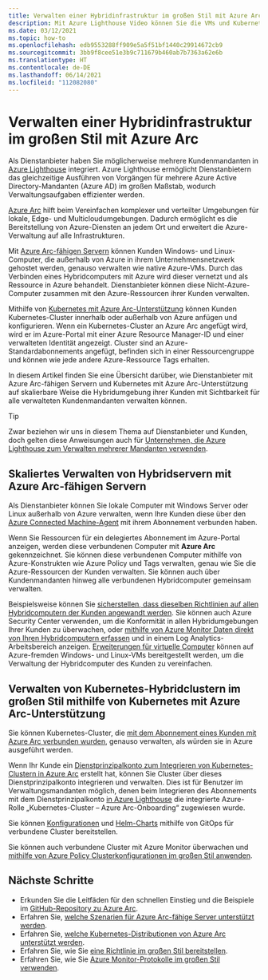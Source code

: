 ```yaml
---
title: Verwalten einer Hybridinfrastruktur im großen Stil mit Azure Arc
description: Mit Azure Lighthouse Video können Sie die VMs und Kubernetes-Cluster von Kunden außerhalb von Azure effektiv verwalten.
ms.date: 03/12/2021
ms.topic: how-to
ms.openlocfilehash: edb9553288ff909e5a5f51bf1440c29914672cb9
ms.sourcegitcommit: 3bb9f8cee51e3b9c711679b460ab7b7363a62e6b
ms.translationtype: HT
ms.contentlocale: de-DE
ms.lasthandoff: 06/14/2021
ms.locfileid: "112082080"
---
```

# <a name="manage-hybrid-infrastructure-at-scale-with-azure-arc"></a>Verwalten einer Hybridinfrastruktur im großen Stil mit Azure Arc

Als Dienstanbieter haben Sie möglicherweise mehrere Kundenmandanten in [Azure Lighthouse](../overview.md) integriert. Azure Lighthouse ermöglicht Dienstanbietern das gleichzeitige Ausführen von Vorgängen für mehrere Azure Active Directory-Mandanten (Azure AD) im großen Maßstab, wodurch Verwaltungsaufgaben effizienter werden.

[Azure Arc](../../azure-arc/overview.md) hilft beim Vereinfachen komplexer und verteilter Umgebungen für lokale, Edge- und Multicloudumgebungen. Dadurch ermöglicht es die Bereitstellung von Azure-Diensten an jedem Ort und erweitert die Azure-Verwaltung auf alle Infrastrukturen.

Mit [Azure Arc-fähigen Servern](../../azure-arc/servers/overview.md) können Kunden Windows- und Linux-Computer, die außerhalb von Azure in ihrem Unternehmensnetzwerk gehostet werden, genauso verwalten wie native Azure-VMs. Durch das Verbinden eines Hybridcomputers mit Azure wird dieser vernetzt und als Ressource in Azure behandelt. Dienstanbieter können diese Nicht-Azure-Computer zusammen mit den Azure-Ressourcen ihrer Kunden verwalten.

Mithilfe von [Kubernetes mit Azure Arc-Unterstützung](../../azure-arc/kubernetes/overview.md) können Kunden Kubernetes-Cluster innerhalb oder außerhalb von Azure anfügen und konfigurieren. Wenn ein Kubernetes-Cluster an Azure Arc angefügt wird, wird er im Azure-Portal mit einer Azure Resource Manager-ID und einer verwalteten Identität angezeigt. Cluster sind an Azure-Standardabonnements angefügt, befinden sich in einer Ressourcengruppe und können wie jede andere Azure-Ressource Tags erhalten.

In diesem Artikel finden Sie eine Übersicht darüber, wie Dienstanbieter mit Azure Arc-fähigen Servern und Kubernetes mit Azure Arc-Unterstützung auf skalierbare Weise die Hybridumgebung ihrer Kunden mit Sichtbarkeit für alle verwalteten Kundenmandanten verwalten können.

> [!TIP]
> Zwar beziehen wir uns in diesem Thema auf Dienstanbieter und Kunden, doch gelten diese Anweisungen auch für [Unternehmen, die Azure Lighthouse zum Verwalten mehrerer Mandanten verwenden](../concepts/enterprise.md).

## <a name="manage-hybrid-servers-at-scale-with-azure-arc-enabled-servers"></a>Skaliertes Verwalten von Hybridservern mit Azure Arc-fähigen Servern

Als Dienstanbieter können Sie lokale Computer mit Windows Server oder Linux außerhalb von Azure verwalten, wenn Ihre Kunden diese über den [Azure Connected Machine-Agent](../../azure-arc/servers/agent-overview.md) mit ihrem Abonnement verbunden haben.

Wenn Sie Ressourcen für ein delegiertes Abonnement im Azure-Portal anzeigen, werden diese verbundenen Computer mit **Azure Arc** gekennzeichnet. Sie können diese verbundenen Computer mithilfe von Azure-Konstrukten wie Azure Policy und Tags verwalten, genau wie Sie die Azure-Ressourcen der Kunden verwalten. Sie können auch über Kundenmandanten hinweg alle verbundenen Hybridcomputer gemeinsam verwalten.

Beispielsweise können Sie [sicherstellen, dass dieselben Richtlinien auf allen Hybridcomputern der Kunden angewandt werden](../../azure-arc/servers/learn/tutorial-assign-policy-portal.md). Sie können auch Azure Security Center verwenden, um die Konformität in allen Hybridumgebungen Ihrer Kunden zu überwachen, oder [mithilfe von Azure Monitor Daten direkt von Ihren Hybridcomputern erfassen](../../azure-arc/servers/learn/tutorial-enable-vm-insights.md) und in einem Log Analytics-Arbeitsbereich anzeigen. [Erweiterungen für virtuelle Computer](../../azure-arc/servers/manage-vm-extensions.md) können auf Azure-fremden Windows- und Linux-VMs bereitgestellt werden, um die Verwaltung der Hybridcomputer des Kunden zu vereinfachen.

## <a name="manage-hybrid-kubernetes-clusters-at-scale-with-azure-arc-enabled-kubernetes"></a>Verwalten von Kubernetes-Hybridclustern im großen Stil mithilfe von Kubernetes mit Azure Arc-Unterstützung

Sie können Kubernetes-Cluster, die [mit dem Abonnement eines Kunden mit Azure Arc verbunden wurden](../../azure-arc/kubernetes/quickstart-connect-cluster.md), genauso verwalten, als würden sie in Azure ausgeführt werden.

Wenn Ihr Kunde ein [Dienstprinzipalkonto zum Integrieren von Kubernetes-Clustern in Azure Arc](../../azure-arc/kubernetes/create-onboarding-service-principal.md) erstellt hat, können Sie Cluster über dieses Dienstprinzipalkonto integrieren und verwalten. Dies ist für Benutzer im Verwaltungsmandanten möglich, denen beim Integrieren des Abonnements mit dem Dienstprinzipalkonto [in Azure Lighthouse](onboard-customer.md) die integrierte Azure-Rolle „Kubernetes-Cluster – Azure Arc-Onboarding“ zugewiesen wurde.

Sie können [Konfigurationen](../../azure-arc/kubernetes/tutorial-use-gitops-connected-cluster.md) und [Helm-Charts](../../azure-arc/kubernetes/use-gitops-with-helm.md) mithilfe von GitOps für verbundene Cluster bereitstellen.

Sie können auch verbundene Cluster mit Azure Monitor überwachen und [mithilfe von Azure Policy Clusterkonfigurationen im großen Stil anwenden](../../azure-arc/kubernetes/use-azure-policy.md).

## <a name="next-steps"></a>Nächste Schritte

- Erkunden Sie die Leitfäden für den schnellen Einstieg und die Beispiele im [GitHub-Repository zu Azure Arc](https://github.com/microsoft/azure_arc).
- Erfahren Sie, [welche Szenarien für Azure Arc-fähige Server unterstützt werden](../../azure-arc/servers/overview.md#supported-scenarios).
- Erfahren Sie, [welche Kubernetes-Distributionen von Azure Arc unterstützt werden](../../azure-arc/kubernetes/overview.md#supported-kubernetes-distributions).
- Erfahren Sie, wie Sie [eine Richtlinie im großen Stil bereitstellen](policy-at-scale.md).
- Erfahren Sie, wie Sie [Azure Monitor-Protokolle im großen Stil verwenden](monitor-at-scale.md).